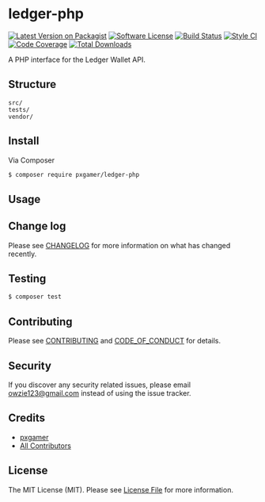 # ledger-php

[![Latest Version on Packagist][ico-version]][link-packagist]
[![Software License][ico-license]](LICENSE.md)
[![Build Status][ico-travis]][link-travis]
[![Style CI][ico-styleci]][link-styleci]
[![Code Coverage][ico-code-quality]][link-code-quality]
[![Total Downloads][ico-downloads]][link-downloads]

A PHP interface for the Ledger Wallet API.

## Structure

```
src/
tests/
vendor/
```

## Install

Via Composer

``` bash
$ composer require pxgamer/ledger-php
```

## Usage



## Change log

Please see [CHANGELOG](CHANGELOG.md) for more information on what has changed recently.

## Testing

``` bash
$ composer test
```

## Contributing

Please see [CONTRIBUTING](CONTRIBUTING.md) and [CODE_OF_CONDUCT](CODE_OF_CONDUCT.md) for details.

## Security

If you discover any security related issues, please email owzie123@gmail.com instead of using the issue tracker.

## Credits

- [pxgamer][link-author]
- [All Contributors][link-contributors]

## License

The MIT License (MIT). Please see [License File](LICENSE.md) for more information.

[ico-version]: https://img.shields.io/packagist/v/pxgamer/ledger-php.svg?style=flat-square
[ico-license]: https://img.shields.io/badge/license-MIT-brightgreen.svg?style=flat-square
[ico-travis]: https://img.shields.io/travis/pxgamer/ledger-php/master.svg?style=flat-square
[ico-styleci]: https://styleci.io/repos/107599752/shield
[ico-code-quality]: https://img.shields.io/codecov/c/github/pxgamer/ledger-php.svg?style=flat-square
[ico-downloads]: https://img.shields.io/packagist/dt/pxgamer/ledger-php.svg?style=flat-square

[link-packagist]: https://packagist.org/packages/pxgamer/ledger-php
[link-travis]: https://travis-ci.org/pxgamer/ledger-php
[link-styleci]: https://styleci.io/repos/107599752
[link-code-quality]: https://codecov.io/gh/pxgamer/ledger-php
[link-downloads]: https://packagist.org/packages/pxgamer/ledger-php
[link-author]: https://github.com/pxgamer
[link-contributors]: ../../contributors

